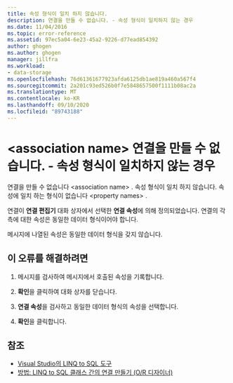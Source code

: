 ```yaml
---
title: 속성 형식이 일치 하지 않습니다.
description: 연결을 만들 수 없습니다. - 속성 형식이 일치하지 않는 경우
ms.date: 11/04/2016
ms.topic: error-reference
ms.assetid: 97ec5a04-6e23-45a2-9226-d77ead854392
author: ghogen
ms.author: ghogen
manager: jillfra
ms.workload:
- data-storage
ms.openlocfilehash: 76d61361677923afda6125db1ae819a460a567f4
ms.sourcegitcommit: 2a201c93ed526b0f7e5848657500f1111b08ac2a
ms.translationtype: MT
ms.contentlocale: ko-KR
ms.lasthandoff: 09/10/2020
ms.locfileid: "89743188"
---
```

# <a name="cannot-create-an-association-ltassociation-namegt---property-types-do-not-match"></a>&lt;association name&gt; 연결을 만들 수 없습니다. - 속성 형식이 일치하지 않는 경우

연결을 만들 수 없습니다 \<association name> . 속성 형식이 일치 하지 않습니다. 속성에 일치 하는 형식이 없습니다 \<property names> .

연결이 **연결 편집기** 대화 상자에서 선택한 **연결 속성**에 의해 정의되었습니다. 연결의 각 측에 대한 속성은 동일한 데이터 형식이어야 합니다.

메시지에 나열된 속성은 동일한 데이터 형식을 갖지 않습니다.

## <a name="to-correct-this-error"></a>이 오류를 해결하려면

1. 메시지를 검사하여 메시지에서 호출된 속성을 기록합니다.

2. **확인**을 클릭하여 대화 상자를 닫습니다.

3. **연결 속성**을 검사하고 동일한 데이터 형식의 속성을 선택합니다.

4. **확인**을 클릭합니다.

## <a name="see-also"></a>참조

- [Visual Studio의 LINQ to SQL 도구](../data-tools/linq-to-sql-tools-in-visual-studio2.md)
- [방법: LINQ to SQL 클래스 간의 연결 만들기 (O/R 디자이너)](../data-tools/how-to-create-an-association-relationship-between-linq-to-sql-classes-o-r-designer.md)